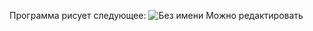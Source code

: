 Программа рисует следующее:
![Без имени](https://github.com/Ivan27a6/Graphics/assets/164668218/579771cc-0f03-40b3-8483-cbfd7b06333c)
Можно редактировать
